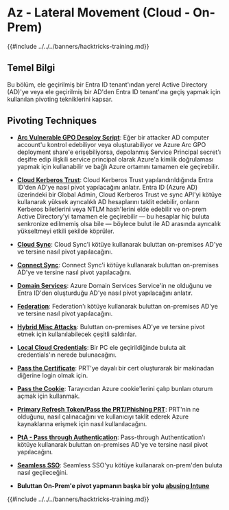 # Az - Lateral Movement (Cloud - On-Prem)

{{#include ../../../banners/hacktricks-training.md}}

## Temel Bilgi

Bu bölüm, ele geçirilmiş bir Entra ID tenant'ından yerel Active Directory (AD)'ye veya ele geçirilmiş bir AD'den Entra ID tenant'ına geçiş yapmak için kullanılan pivoting tekniklerini kapsar.

## Pivoting Techniques

- [**Arc Vulnerable GPO Desploy Script**](az-arc-vulnerable-gpo-deploy-script.md): Eğer bir attacker AD computer account'u kontrol edebiliyor veya oluşturabiliyor ve Azure Arc GPO deployment share'e erişebiliyorsa, depolanmış Service Principal secret'ı deşifre edip ilişkili service principal olarak Azure'a kimlik doğrulaması yapmak için kullanabilir ve bağlı Azure ortamını tamamen ele geçirebilir.

- [**Cloud Kerberos Trust**](az-cloud-kerberos-trust.md): Cloud Kerberos Trust yapılandırıldığında Entra ID'den AD'ye nasıl pivot yapılacağını anlatır. Entra ID (Azure AD) üzerindeki bir Global Admin, Cloud Kerberos Trust ve sync API'yi kötüye kullanarak yüksek ayrıcalıklı AD hesaplarını taklit edebilir, onların Kerberos biletlerini veya NTLM hash'lerini elde edebilir ve on-prem Active Directory'yi tamamen ele geçirebilir — bu hesaplar hiç buluta senkronize edilmemiş olsa bile — böylece bulut ile AD arasında ayrıcalık yükseltmeyi etkili şekilde köprüler.

- [**Cloud Sync**](az-cloud-sync.md): Cloud Sync'i kötüye kullanarak buluttan on-premises AD'ye ve tersine nasıl pivot yapılacağını.

- [**Connect Sync**](az-connect-sync.md): Connect Sync'i kötüye kullanarak buluttan on-premises AD'ye ve tersine nasıl pivot yapılacağını.

- [**Domain Services**](az-domain-services.md): Azure Domain Services Service'in ne olduğunu ve Entra ID'den oluşturduğu AD'ye nasıl pivot yapılacağını anlatır.

- [**Federation**](az-federation.md): Federation'ı kötüye kullanarak buluttan on-premises AD'ye ve tersine nasıl pivot yapılacağını.

- [**Hybrid Misc Attacks**](az-hybrid-identity-misc-attacks.md): Buluttan on-premises AD'ye ve tersine pivot etmek için kullanılabilecek çeşitli saldırılar.

- [**Local Cloud Credentials**](az-local-cloud-credentials.md): Bir PC ele geçirildiğinde buluta ait credentials'ın nerede bulunacağını.

- [**Pass the Certificate**](az-pass-the-certificate.md): PRT'ye dayalı bir cert oluşturarak bir makinadan diğerine login olmak için.

- [**Pass the Cookie**](az-pass-the-cookie.md): Tarayıcıdan Azure cookie'lerini çalıp bunları oturum açmak için kullanmak.

- [**Primary Refresh Token/Pass the PRT/Phishing PRT**](az-primary-refresh-token-prt.md): PRT'nin ne olduğunu, nasıl çalınacağını ve kullanıcıyı taklit ederek Azure kaynaklarına erişmek için nasıl kullanılacağını.

- [**PtA - Pass through Authentication**](az-pta-pass-through-authentication.md): Pass-through Authentication'ı kötüye kullanarak buluttan on-premises AD'ye ve tersine nasıl pivot yapılacağını.

- [**Seamless SSO**](az-seamless-sso.md): Seamless SSO'yu kötüye kullanarak on-prem'den buluta nasıl geçileceğini.

- **Buluttan On-Prem'e pivot yapmanın başka bir yolu** [**abusing Intune**](../az-services/intune.md)


{{#include ../../../banners/hacktricks-training.md}}
